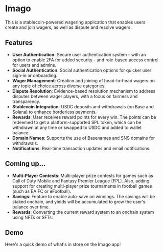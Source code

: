 # Imago

This is a stablecoin-powered wagering application that enables users create and join wagers, as well as dispute and resolve wagers.

## Features

- **User Authentication**: Secure user authentication system - with an option to enable 2FA for added security - and role-based access control for users and admins.
- **Social Authentication**: Social authentication options for quicker user sign-in or onboarding.
- **Wager Management**: Creation and joining of head-to-head wagers on any topic of choice across diverse categories.
- **Dispute Resolution**: Evidence-based resolution mechanism to address disputes between wager players, with a focus on fairness and transparency.
- **Stablecoin Integration**: USDC deposits and withdrawals (on Base and Solana) to enhance borderless payments.
- **Rewards**: User receives reward points for every win. The points can be redeemed to get a platform-supported SPL token, which can be withdrawn at any time or swapped to USDC and added to wallet balance.
- **Domain Names**: Supports the use of Basenames and SNS domains for withdrawals.
- **Notifications**: Real-time transaction updates and email notifications.

## Coming up...

- **Multi-Player Contests**: Multi-player prize contests for games such as Call of Duty Mobile and Fantasy Premier League (FPL). Also, adding support for creating multi-player prize tournaments in football games (such as EA FC or eFootball).
- **Savings**: Feature to enable auto-save on winnings. The savings will be staked onchain, and yields will be accumulated to grow the user's balance over time.
- **Rewards**: Converting the current reward system to an onchain system using NFTs or SFTs.

## Demo

Here's a quick demo of what's in store on the Imago app!
